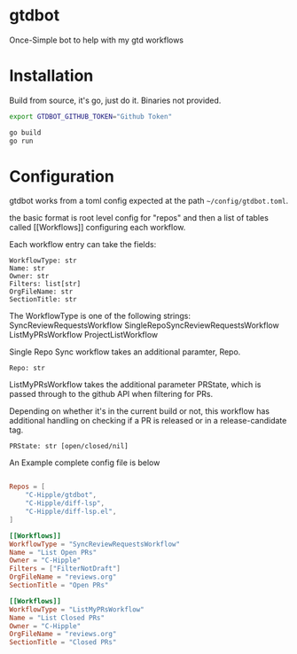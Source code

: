 # gtdbot
Once-Simple bot to help with my gtd workflows

# Installation


Build from source, it's go, just do it.
Binaries not provided.


```bash
export GTDBOT_GITHUB_TOKEN="Github Token"

go build
go run
```

# Configuration

gtdbot works from a toml config expected at the path `~/config/gtdbot.toml`.

the basic format is root level config for "repos"
and then a list of tables called [[Workflows]] configuring each workflow.


Each workflow entry can take the fields:
```
WorkflowType: str
Name: str
Owner: str
Filters: list[str]
OrgFileName: str
SectionTitle: str
```

The WorkflowType is one of the following strings:
SyncReviewRequestsWorkflow
SingleRepoSyncReviewRequestsWorkflow
ListMyPRsWorkflow
ProjectListWorkflow

Single Repo Sync workflow takes an additional paramter, Repo.
```
Repo: str
```

ListMyPRsWorkflow takes the additional parameter PRState, which is passed through to the github API when filtering for PRs.

Depending on whether it's in the current build or not, this workflow has additional handling on checking if a PR is released or in a release-candidate tag.

```
PRState: str [open/closed/nil]
```

An Example complete config file is below

```toml

Repos = [
    "C-Hipple/gtdbot",
    "C-Hipple/diff-lsp",
    "C-Hipple/diff-lsp.el",
]

[[Workflows]]
WorkflowType = "SyncReviewRequestsWorkflow"
Name = "List Open PRs"
Owner = "C-Hipple"
Filters = ["FilterNotDraft"]
OrgFileName = "reviews.org"
SectionTitle = "Open PRs"

[[Workflows]]
WorkflowType = "ListMyPRsWorkflow"
Name = "List Closed PRs"
Owner = "C-Hipple"
OrgFileName = "reviews.org"
SectionTitle = "Closed PRs"
```
